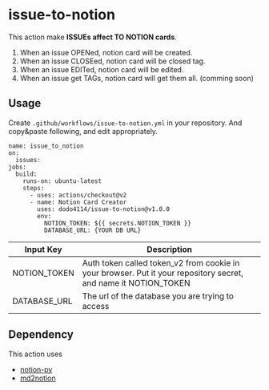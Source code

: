 # issue-to-notion
This action make **ISSUEs affect TO NOTION cards**.
1. When an issue OPENed, notion card will be created.
2. When an issue CLOSEed, notion card will be closed tag.
3. When an issue EDITed, notion card will be edited.
4. When an issue get TAGs, notion card will get them all. (comming soon)

## Usage

Create `.github/workflows/issue-to-notion.yml` in your repository.
And copy&paste following, and edit appropriately.

```
name: issue_to_notion
on:
  issues:
jobs:
  build:
    runs-on: ubuntu-latest
    steps:
      - uses: actions/checkout@v2
      - name: Notion Card Creator
        uses: dodo4114/issue-to-notion@v1.0.0
        env:
          NOTION_TOKEN: ${{ secrets.NOTION_TOKEN }}
          DATABASE_URL: {YOUR DB URL}
```

| Input Key | Description |
|-------|-------|
| NOTION_TOKEN | Auth token called token_v2 from cookie in your browser. Put it your repository secret, and name it NOTION_TOKEN |
| DATABASE_URL | The url of the database you are trying to access |





## Dependency 
This action uses  
+ [notion-py](https://github.com/jamalex/notion-py)   
+ [md2notion](https://github.com/Cobertos/md2notion)
